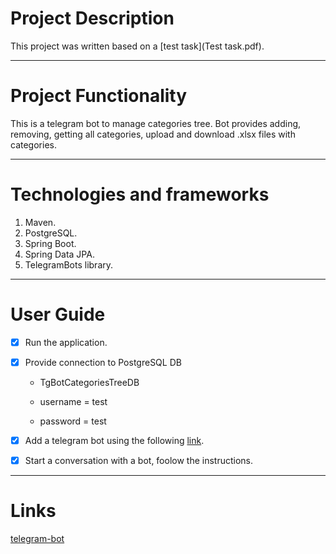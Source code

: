 # Project Description
This project was written based on a [test task](Test task.pdf).
***
# Project Functionality
This is a telegram bot to manage categories tree. 
Bot provides adding, removing, getting all categories, upload and download .xlsx files with categories.
***
# Technologies and frameworks
1. Maven.
2. PostgreSQL.
3. Spring Boot.
4. Spring Data JPA.
5. TelegramBots library.
***
# User Guide
- [x] Run the application.
- [x] Provide connection to PostgreSQL DB 
  - TgBotCategoriesTreeDB

  - username = test

  - password = test
- [x] Add a telegram bot using the following [link](https://t.me/CategoriesTreeBot).

- [x] Start a conversation with a bot, foolow the instructions.
***
# Links

[telegram-bot](https://t.me/CategoriesTreeBot)